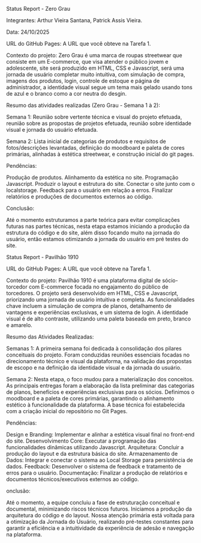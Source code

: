 Status Report - Zero Grau 


Integrantes: Arthur Vieira Santana, Patrick Assis Vieira.

Data: 24/10/2025

URL do GitHub Pages: A URL que você obteve na Tarefa 1.

Contexto do projeto: Zero Grau é uma marca de roupas streetwear que consiste em um E-commerce, 
que visa atender o público jovem e adolescente, site será produzido em HTML, CSS e Javascript, 
será uma jornada de usuário completar muito intuitiva, com simulação de compra, imagens dos produtos, 
login, controle de estoque e página de administrador, a identidade visual segue um tema mais gelado 
usando tons de azul e o branco como a cor neutra do desgin.  

Resumo das atividades realizadas (Zero Grau - Semana 1 à 2): 

Semana 1: Reunião sobre vertente técnica e visual do projeto efetuada, reunião sobre as propostas de
projetos efetuada, reunião sobre identidade visual e jornada do usuário efetuada.

Semana 2: Lista inicial de categorias de produtos e requisitos de fotos/descrições levantadas, definição
do moodboard e paleta de cores primárias, alinhadas à estética streetwear, e construção inicial do git pages.

Pendências: 

Produção de produtos.
Alinhamento da estética no site.
Programação Javascript.
Produzir o layout e estrutura do site.
Conectar o site junto com o localstorage.
Feedback para o usuário em relação a erros. 
Finalizar relatórios e produções de documentos externos ao código.

Conclusão:
 
 Até o momento estruturamos a parte teórica para evitar complicações futuras nas partes técnicas,
 nesta etapa estamos iniciando a produção da estrutura do código e do site, além disso focando muito 
 na jornada do usuário, então estamos otimizando a jornada do usuário em pré testes do site. 






Status Report - Pavilhão 1910 

URL do GitHub Pages: A URL que você obteve na Tarefa 1.

Contexto do projeto: Pavilhão 1910 é uma plataforma digital de sócio-torcedor com E-commerce focada 
no engajamento do público de torcedores. O projeto será desenvolvido em HTML, CSS e Javascript, 
priorizando uma jornada de usuário intuitiva e completa. As funcionalidades chave incluem a simulação
de compra de planos, detalhamento de vantagens e experiências exclusivas, e um sistema de login. 
A identidade visual é de alto contraste, utilizando uma paleta baseada em preto, branco e amarelo.

Resumo das Atividades Realizadas:

Semanas 1: A primeira semana foi dedicada à consolidação dos pilares conceituais do projeto. Foram conduzidas
reuniões essenciais focadas no direcionamento técnico e visual da plataforma, na validação das propostas de
escopo e na definição da identidade visual e da jornada do usuário.

Semana 2: Nesta etapa, o foco mudou para a materialização dos conceitos. As principais entregas foram a 
elaboração da lista preliminar das categorias de planos, benefícios e experiências exclusivas para os sócios. 
Definimos o moodboard e a paleta de cores primárias, garantindo o alinhamento estético à funcionalidade da plataforma. 
A base técnica foi estabelecida com a criação inicial do repositório no Git Pages.

Pendências:

Design e Branding: Implementar e alinhar a estética visual final no front-end do site.
Desenvolvimento Core: Executar a programação das funcionalidades dinâmicas utilizando Javascript.
Arquitetura: Concluir a produção do layout e da estrutura básica do site.
Armazenamento de Dados: Integrar e conectar o sistema ao Local Storage para persistência de dados.
Feedback: Desenvolver o sistema de feedback e tratamento de erros para o usuário.
Documentação: Finalizar a produção de relatórios e documentos técnicos/executivos externos ao código.

onclusão:

Até o momento, a equipe concluiu a fase de estruturação conceitual e documental, minimizando riscos
técnicos futuros. Iniciamos a produção da arquitetura do código e do layout. Nossa atenção primária
está voltada para a otimização da Jornada do Usuário, realizando pré-testes constantes para garantir
a eficiência e a intuitividade da experiência de adesão e navegação na plataforma.


